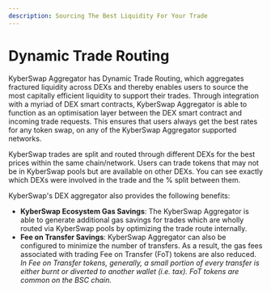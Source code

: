 ```yaml
---
description: Sourcing The Best Liquidity For Your Trade
---
```


# Dynamic Trade Routing

KyberSwap Aggregator has Dynamic Trade Routing, which aggregates fractured liquidity across DEXs and thereby enables users to source the most capitally efficient liquidity to support their trades. Through integration with a myriad of DEX smart contracts, KyberSwap Aggregator is able to function as an optimisation layer between the DEX smart contract and incoming trade requests. This ensures that users always get the best rates for any token swap, on any of the KyberSwap Aggregator supported networks.

KyberSwap trades are split and routed through different DEXs for the best prices within the same chain/network. Users can trade tokens that may not be in KyberSwap pools but are available on other DEXs. You can see exactly which DEXs were involved in the trade and the % split between them.

KyberSwap's DEX aggregator also provides the following benefits:

* **KyberSwap Ecosystem Gas Savings**: The KyberSwap Aggregator is able to generate additional gas savings for trades which are wholly routed via KyberSwap pools by optimizing the trade route internally.&#x20;
* **Fee on Transfer Savings**: KyberSwap Aggregator can also be configured to minimize the number of transfers. As a result, the gas fees associated with trading Fee on Transfer (FoT) tokens are also reduced. _In Fee on Transfer tokens, generally, a small portion of every transfer is either burnt or diverted to another wallet (i.e. tax). FoT tokens are common on the BSC chain._
